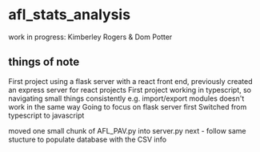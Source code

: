 # afl_stats_analysis

work in progress:
Kimberley Rogers & Dom Potter


## things of note
First project using a flask server with a react front end, previously created an express server for react projects
First project working in typescript, so navigating small things consistently
e.g. import/export modules doesn't work in the same way
Going to focus on flask server first
Switched from typescript to javascript

moved one small chunk of AFL_PAV.py into server.py
next - follow same stucture to populate database with the CSV info